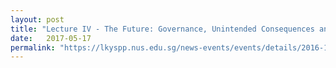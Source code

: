 ```yaml
---
layout: post
title: "Lecture IV - The Future: Governance, Unintended Consequences and the Redemption of Hope, 17 May 2017"
date:   2017-05-17
permalink: "https://lkyspp.nus.edu.sg/news-events/events/details/2016-17-ips-nathan-lectures-lecture-iv-(the-future-governance-unintended-consequences-and-the-redemption-of-hope)"
---
```

